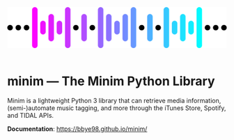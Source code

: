 <picture>
  <source media="(prefers-color-scheme: dark)" srcset="https://raw.githubusercontent.com/bbye98/minim/main/assets/logo_dark.svg">
  <source media="(prefers-color-scheme: light)" srcset="https://raw.githubusercontent.com/bbye98/minim/main/assets/logo_light.svg">
  <img alt="minim logo" src="https://raw.githubusercontent.com/bbye98/minim/main/assets/logo_light.svg">
</picture>
<br></br>

# minim — The Minim Python Library

Minim is a lightweight Python 3 library that can retrieve media information,
(semi-)automate music tagging, and more through the iTunes Store, Spotify, and
TIDAL APIs.

**Documentation**: https://bbye98.github.io/minim/